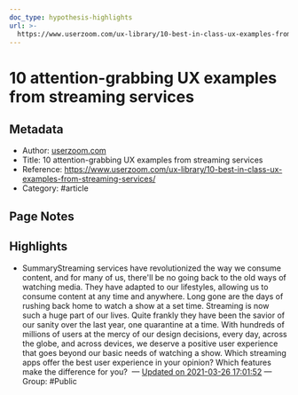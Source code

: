 ```yaml
---
doc_type: hypothesis-highlights
url: >-
  https://www.userzoom.com/ux-library/10-best-in-class-ux-examples-from-streaming-services/
---
```


# 10 attention-grabbing UX examples from streaming services

## Metadata
- Author: [userzoom.com]()
- Title: 10 attention-grabbing UX examples from streaming services
- Reference: https://www.userzoom.com/ux-library/10-best-in-class-ux-examples-from-streaming-services/
- Category: #article

## Page Notes
## Highlights
- SummaryStreaming services have revolutionized the way we consume content, and for many of us, there'll be no going back to the old ways of watching media. They have adapted to our lifestyles, allowing us to consume content at any time and anywhere. Long gone are the days of rushing back home to watch a show at a set time. Streaming is now such a huge part of our lives. Quite frankly they have been the savior of our sanity over the last year, one quarantine at a time. With hundreds of millions of users at the mercy of our design decisions, every day, across the globe, and across devices, we deserve a positive user experience that goes beyond our basic needs of watching a show. Which streaming apps offer the best user experience in your opinion? Which features make the difference for you?  — [Updated on 2021-03-26 17:01:52](https://hyp.is/hjrdCo4JEeuFvTvFK-2wFA/www.userzoom.com/ux-library/10-best-in-class-ux-examples-from-streaming-services/) — Group: #Public



